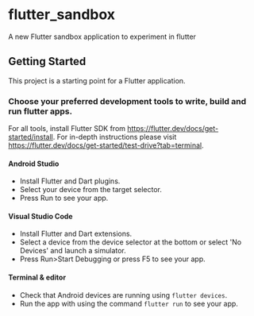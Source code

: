# flutter_sandbox

A new Flutter sandbox application to experiment in flutter

## Getting Started

This project is a starting point for a Flutter application.

### Choose your preferred development tools to write, build and run flutter apps.
For all tools, install Flutter SDK from <https://flutter.dev/docs/get-started/install>.
For in-depth instructions please visit <https://flutter.dev/docs/get-started/test-drive?tab=terminal>.
#### Android Studio
- Install Flutter and Dart plugins.
- Select your device from the target selector.
- Press Run to see your app.

#### Visual Studio Code
- Install Flutter and Dart extensions.
- Select a device from the device selector at the bottom or select 'No Devices' and launch a simulator.
- Press Run>Start Debugging or press F5 to see your app.

#### Terminal & editor
- Check that Android devices are running using `flutter devices`.
- Run the app with using the command `flutter run` to see your app.


